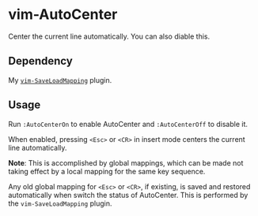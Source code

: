 # vim-AutoCenter

Center the current line automatically. You can also diable this.

## Dependency

My [`vim-SaveLoadMapping`](https://github.com/Ace-Who/vim-SaveLoadMapping)
plugin.

## Usage

Run `:AutoCenterOn` to enable AutoCenter and `:AutoCenterOff` to disable it.

When enabled, pressing `<Esc>` or `<CR>` in insert mode centers the current line
automatically.

**Note**: This is accomplished by global mappings, which can be made not taking
effect by a local mapping for the same key sequence.

Any old global mapping for `<Esc>` or `<CR>`, if existing, is saved and restored
automatically when switch the status of AutoCenter. This is performed by the
`vim-SaveLoadMapping` plugin.

